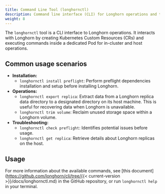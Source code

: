 ```yaml
---
title: Command Line Tool (longhornctl)
description: Command line interface (CLI) for Longhorn operations and troubleshooting.
weight: 8
---
```


The `longhornctl` tool is a CLI interface to Longhorn operations. It interacts with Longhorn by creating Kubernetes Custom Resources (CRs) and executing commands inside a dedicated Pod for in-cluster and host operations.

## Common usage scenarios

* **Installation:**
  * `longhornctl install preflight`: Perform preflight dependencies installation and setup before installing Longhorn.
* **Operations:**
  * `longhornctl export replica`: Extract data from a Longhorn replica data directory to a designated directory on its host machine. This is useful for recovering data when Longhorn is unavailable.
  * `longhornctl trim volume`: Reclaim unused storage space within a Longhorn volume.
* **Troubleshooting:**
  * `longhornctl check preflight`: Identifies potential issues before usage.
  * `longhornctl get replica`: Retrieve details about Longhorn replicas on the host.

## Usage

For more information about the available commands, see [this document](https://github.com/longhorn/cli/tree/{{< current-version >}}/docs/longhornctl.md) in the GitHub repository, or run `longhornctl help` in your terminal.
